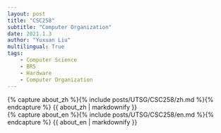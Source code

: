 ```yaml
---
layout: post
title: "CSC258"
subtitle: "Computer Organization"
date: 2021.1.3
author: "Yuxuan Liu"
multilingual: True
tags:
    - Computer Science
    - BR5
    - Hardware
    - Computer Organization
---
```

<!-- Chinese Version -->
<div class="zh post-container">
    {% capture about_zh %}{% include posts/UTSG/CSC258/zh.md %}{% endcapture %}
    {{ about_zh | markdownify }}
</div>

<!-- English Version -->
<div class="en post-container">
    {% capture about_en %}{% include posts/UTSG/CSC258/en.md %}{% endcapture %}
    {{ about_en | markdownify }}
</div>
